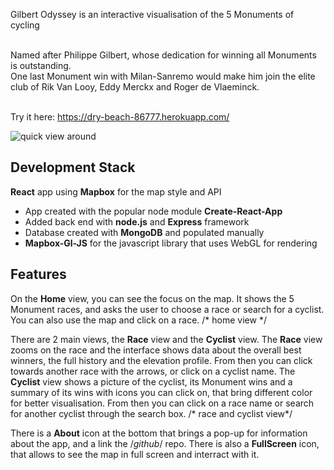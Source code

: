 Gilbert Odyssey is an interactive visualisation of the 5 Monuments of cycling<br/><br/>

Named after Philippe Gilbert, whose dedication for winning all Monuments is outstanding.<br/>
One last Monument win with Milan-Sanremo would make him join the elite club of Rik Van Looy, 
Eddy Merckx and Roger de Vlaeminck.<br/><br/>

Try it here: https://dry-beach-86777.herokuapp.com/

![quick view around]()

## Development Stack

**React** app using **Mapbox** for the map style and API
- App created with the popular node module **Create-React-App**
- Added back end with **node.js** and **Express** framework
- Database created with **MongoDB** and populated manually
- **Mapbox-Gl-JS** for the javascript library that uses WebGL for rendering

## Features

On the **Home** view, you can see the focus on the map. It shows the 5 Monument races, and asks the user to choose a race or search for a cyclist. You can also use the map and click on a race.
/* home view */

There are 2 main views, the **Race** view and the **Cyclist** view. 
The **Race** view zooms on the race and the interface shows data about the overall best winners, the full history and the elevation profile. From then you can click towards another race with the arrows, or click on a cyclist name. 
The **Cyclist** view shows a picture of the cyclist, its Monument wins and a summary of its wins with icons you can click on, that bring different color for better visualisation. From then you can click on a race name or search for another cyclist through the search box.
/* race and cyclist view*/

There is a **About** icon at the bottom that brings a pop-up for information about the app, and a link the /*github*/ repo.
There is also a **FullScreen** icon, that allows to see the map in full screen and interract with it.


